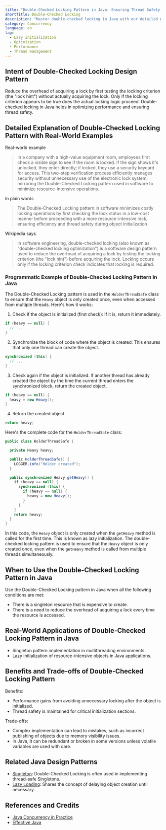 ```yaml
---
title: "Double-Checked Locking Pattern in Java: Ensuring Thread Safety with Minimal Overhead"
shortTitle: Double-Checked Locking
description: "Master double-checked locking in Java with our detailed guide and practical examples. Enhance your Java design patterns knowledge today."
category: Concurrency
language: en
tag:
  - Lazy initialization
  - Optimization
  - Performance
  - Thread management
---
```


## Intent of Double-Checked Locking Design Pattern

Reduce the overhead of acquiring a lock by first testing the locking criterion (the "lock hint") without actually acquiring the lock. Only if the locking criterion appears to be true does the actual locking logic proceed. Double-checked locking in Java helps in optimizing performance and ensuring thread safety.

## Detailed Explanation of Double-Checked Locking Pattern with Real-World Examples

Real-world example

> In a company with a high-value equipment room, employees first check a visible sign to see if the room is locked. If the sign shows it's unlocked, they enter directly; if locked, they use a security keycard for access. This two-step verification process efficiently manages security without unnecessary use of the electronic lock system, mirroring the Double-Checked Locking pattern used in software to minimize resource-intensive operations.

In plain words

> The Double-Checked Locking pattern in software minimizes costly locking operations by first checking the lock status in a low-cost manner before proceeding with a more resource-intensive lock, ensuring efficiency and thread safety during object initialization.

Wikipedia says

> In software engineering, double-checked locking (also known as "double-checked locking optimization") is a software design pattern used to reduce the overhead of acquiring a lock by testing the locking criterion (the "lock hint") before acquiring the lock. Locking occurs only if the locking criterion check indicates that locking is required.

### Programmatic Example of Double-Checked Locking Pattern in Java

The Double-Checked Locking pattern is used in the `HolderThreadSafe` class to ensure that the `Heavy` object is only created once, even when accessed from multiple threads.  Here's how it works:

1. Check if the object is initialized (first check): If it is, return it immediately.

```java
if (heavy == null) {
  // ...
}
```

2. Synchronize the block of code where the object is created: This ensures that only one thread can create the object.

```java
synchronized (this) {
  // ...
}
```

3. Check again if the object is initialized. If another thread has already created the object by the time the current thread enters the synchronized block, return the created object.

```java
if (heavy == null) {
  heavy = new Heavy();
}
```

4. Return the created object.

```java
return heavy;
```

Here's the complete code for the `HolderThreadSafe` class:

```java
public class HolderThreadSafe {

  private Heavy heavy;

  public HolderThreadSafe() {
    LOGGER.info("Holder created");
  }

  public synchronized Heavy getHeavy() {
    if (heavy == null) {
      synchronized (this) {
        if (heavy == null) {
          heavy = new Heavy();
        }
      }
    }
    return heavy;
  }
}
```

In this code, the `Heavy` object is only created when the `getHeavy` method is called for the first time. This is known as lazy initialization. The double-checked locking pattern is used to ensure that the `Heavy` object is only created once, even when the `getHeavy` method is called from multiple threads simultaneously.

## When to Use the Double-Checked Locking Pattern in Java

Use the Double-Checked Locking pattern in Java when all the following conditions are met:

* There is a singleton resource that is expensive to create.
* There is a need to reduce the overhead of acquiring a lock every time the resource is accessed.

## Real-World Applications of Double-Checked Locking Pattern in Java

* Singleton pattern implementation in multithreading environments.
* Lazy initialization of resource-intensive objects in Java applications.

## Benefits and Trade-offs of Double-Checked Locking Pattern

Benefits:

* Performance gains from avoiding unnecessary locking after the object is initialized.
* Thread safety is maintained for critical initialization sections.

Trade-offs:

* Complex implementation can lead to mistakes, such as incorrect publishing of objects due to memory visibility issues.
* In Java, it can be redundant or broken in some versions unless volatile variables are used with care.

## Related Java Design Patterns

* [Singleton](https://java-design-patterns.com/patterns/singleton/): Double-Checked Locking is often used in implementing thread-safe Singletons.
* [Lazy Loading](https://java-design-patterns.com/patterns/lazy-loading/): Shares the concept of delaying object creation until necessary.

## References and Credits

* [Java Concurrency in Practice](https://amzn.to/4aIAPKa)
* [Effective Java](https://amzn.to/3xx7KDh)
